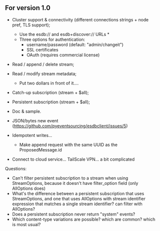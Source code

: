 ## For version 1.0

* Cluster support & connectivity (different connections strings + node pref, TLS
support);
  * Use the esdb:// and esdb+discover:// URLs
    *
  * Three options for authentication:
    * username/password (default: "admin/changeit")
    * SSL certificates
    * OAuth (requires commercial license)
* Read / append / delete stream;
* Read / modify stream metadata;
  * Put two dollars in front of it....
* Catch-up subscription (stream + $all);
* Persistent subscription (stream + $all);
* Doc & sample.

* JSON/bytes new event (https://github.com/pyeventsourcing/esdbclient/issues/5)

* Idempotent writes...
  * Make append request with the same UUID as the ProposedMessage.id

* Connect to cloud service... TailScale VPN... a bit complicated

Questions:

* Can't filter persistent subscription to a stream when using StreamOptions, because it doesn't have filter_option field (only AllOptions does)
* What's the difference between a persistent subscription that uses StreamOptions, and one that uses AllOptions with stream identifier expression that matches a single stream identifier? can filter with AllOptions?
* Does a persistent subscription never return "system" events?
* Which content-type variations are possible? which are common? which is most usual?
